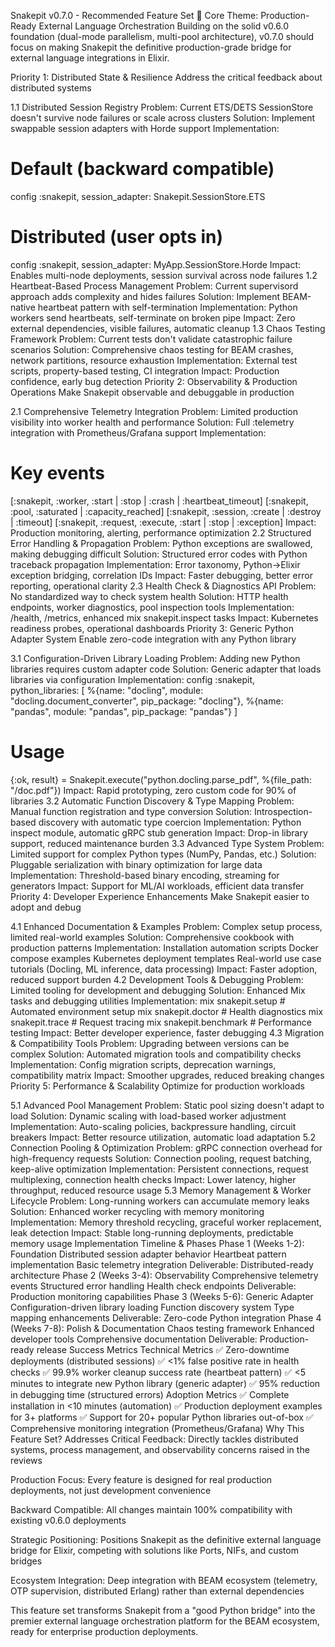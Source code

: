 Snakepit v0.7.0 - Recommended Feature Set
🎯 Core Theme: Production-Ready External Language Orchestration
Building on the solid v0.6.0 foundation (dual-mode parallelism, multi-pool architecture), v0.7.0 should focus on making Snakepit the definitive production-grade bridge for external language integrations in Elixir.

Priority 1: Distributed State & Resilience
Address the critical feedback about distributed systems

1.1 Distributed Session Registry
Problem: Current ETS/DETS SessionStore doesn't survive node failures or scale across clusters
Solution: Implement swappable session adapters with Horde support
Implementation:
# Default (backward compatible)
config :snakepit, session_adapter: Snakepit.SessionStore.ETS

# Distributed (user opts in)
config :snakepit, session_adapter: MyApp.SessionStore.Horde
Impact: Enables multi-node deployments, session survival across node failures
1.2 Heartbeat-Based Process Management
Problem: Current supervisord approach adds complexity and hides failures
Solution: Implement BEAM-native heartbeat pattern with self-termination
Implementation: Python workers send heartbeats, self-terminate on broken pipe
Impact: Zero external dependencies, visible failures, automatic cleanup
1.3 Chaos Testing Framework
Problem: Current tests don't validate catastrophic failure scenarios
Solution: Comprehensive chaos testing for BEAM crashes, network partitions, resource exhaustion
Implementation: External test scripts, property-based testing, CI integration
Impact: Production confidence, early bug detection
Priority 2: Observability & Production Operations
Make Snakepit observable and debuggable in production

2.1 Comprehensive Telemetry Integration
Problem: Limited production visibility into worker health and performance
Solution: Full :telemetry integration with Prometheus/Grafana support
Implementation:
# Key events
[:snakepit, :worker, :start | :stop | :crash | :heartbeat_timeout]
[:snakepit, :pool, :saturated | :capacity_reached]
[:snakepit, :session, :create | :destroy | :timeout]
[:snakepit, :request, :execute, :start | :stop | :exception]
Impact: Production monitoring, alerting, performance optimization
2.2 Structured Error Handling & Propagation
Problem: Python exceptions are swallowed, making debugging difficult
Solution: Structured error codes with Python traceback propagation
Implementation: Error taxonomy, Python→Elixir exception bridging, correlation IDs
Impact: Faster debugging, better error reporting, operational clarity
2.3 Health Check & Diagnostics API
Problem: No standardized way to check system health
Solution: HTTP health endpoints, worker diagnostics, pool inspection tools
Implementation: /health, /metrics, enhanced mix snakepit.inspect tasks
Impact: Kubernetes readiness probes, operational dashboards
Priority 3: Generic Python Adapter System
Enable zero-code integration with any Python library

3.1 Configuration-Driven Library Loading
Problem: Adding new Python libraries requires custom adapter code
Solution: Generic adapter that loads libraries via configuration
Implementation:
config :snakepit,
  python_libraries: [
    %{name: "docling", module: "docling.document_converter", pip_package: "docling"},
    %{name: "pandas", module: "pandas", pip_package: "pandas"}
  ]

# Usage
{:ok, result} = Snakepit.execute("python.docling.parse_pdf", %{file_path: "/doc.pdf"})
Impact: Rapid prototyping, zero custom code for 90% of libraries
3.2 Automatic Function Discovery & Type Mapping
Problem: Manual function registration and type conversion
Solution: Introspection-based discovery with automatic type coercion
Implementation: Python inspect module, automatic gRPC stub generation
Impact: Drop-in library support, reduced maintenance burden
3.3 Advanced Type System
Problem: Limited support for complex Python types (NumPy, Pandas, etc.)
Solution: Pluggable serialization with binary optimization for large data
Implementation: Threshold-based binary encoding, streaming for generators
Impact: Support for ML/AI workloads, efficient data transfer
Priority 4: Developer Experience Enhancements
Make Snakepit easier to adopt and debug

4.1 Enhanced Documentation & Examples
Problem: Complex setup process, limited real-world examples
Solution: Comprehensive cookbook with production patterns
Implementation:
Installation automation scripts
Docker compose examples
Kubernetes deployment templates
Real-world use case tutorials (Docling, ML inference, data processing)
Impact: Faster adoption, reduced support burden
4.2 Development Tools & Debugging
Problem: Limited tooling for development and debugging
Solution: Enhanced Mix tasks and debugging utilities
Implementation:
mix snakepit.setup          # Automated environment setup
mix snakepit.doctor         # Health diagnostics
mix snakepit.trace          # Request tracing
mix snakepit.benchmark      # Performance testing
Impact: Better developer experience, faster debugging
4.3 Migration & Compatibility Tools
Problem: Upgrading between versions can be complex
Solution: Automated migration tools and compatibility checks
Implementation: Config migration scripts, deprecation warnings, compatibility matrix
Impact: Smoother upgrades, reduced breaking changes
Priority 5: Performance & Scalability
Optimize for production workloads

5.1 Advanced Pool Management
Problem: Static pool sizing doesn't adapt to load
Solution: Dynamic scaling with load-based worker adjustment
Implementation: Auto-scaling policies, backpressure handling, circuit breakers
Impact: Better resource utilization, automatic load adaptation
5.2 Connection Pooling & Optimization
Problem: gRPC connection overhead for high-frequency requests
Solution: Connection pooling, request batching, keep-alive optimization
Implementation: Persistent connections, request multiplexing, connection health checks
Impact: Lower latency, higher throughput, reduced resource usage
5.3 Memory Management & Worker Lifecycle
Problem: Long-running workers can accumulate memory leaks
Solution: Enhanced worker recycling with memory monitoring
Implementation: Memory threshold recycling, graceful worker replacement, leak detection
Impact: Stable long-running deployments, predictable memory usage
Implementation Timeline & Phases
Phase 1 (Weeks 1-2): Foundation
Distributed session adapter behavior
Heartbeat pattern implementation
Basic telemetry integration
Deliverable: Distributed-ready architecture
Phase 2 (Weeks 3-4): Observability
Comprehensive telemetry events
Structured error handling
Health check endpoints
Deliverable: Production monitoring capabilities
Phase 3 (Weeks 5-6): Generic Adapter
Configuration-driven library loading
Function discovery system
Type mapping enhancements
Deliverable: Zero-code Python integration
Phase 4 (Weeks 7-8): Polish & Documentation
Chaos testing framework
Enhanced developer tools
Comprehensive documentation
Deliverable: Production-ready release
Success Metrics
Technical Metrics
✅ Zero-downtime deployments (distributed sessions)
✅ <1% false positive rate in health checks
✅ 99.9% worker cleanup success rate (heartbeat pattern)
✅ <5 minutes to integrate new Python library (generic adapter)
✅ 95% reduction in debugging time (structured errors)
Adoption Metrics
✅ Complete installation in <10 minutes (automation)
✅ Production deployment examples for 3+ platforms
✅ Support for 20+ popular Python libraries out-of-box
✅ Comprehensive monitoring integration (Prometheus/Grafana)
Why This Feature Set?
Addresses Critical Feedback: Directly tackles distributed systems, process management, and observability concerns raised in the reviews

Production Focus: Every feature is designed for real production deployments, not just development convenience

Backward Compatible: All changes maintain 100% compatibility with existing v0.6.0 deployments

Strategic Positioning: Positions Snakepit as the definitive external language bridge for Elixir, competing with solutions like Ports, NIFs, and custom bridges

Ecosystem Integration: Deep integration with BEAM ecosystem (telemetry, OTP supervision, distributed Erlang) rather than external dependencies

This feature set transforms Snakepit from a "good Python bridge" into the premier external language orchestration platform for the BEAM ecosystem, ready for enterprise production deployments.
